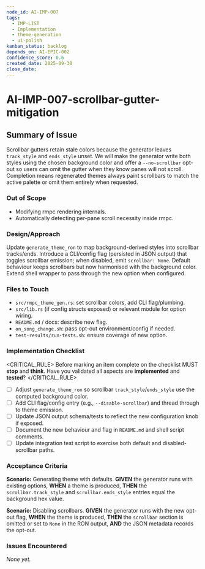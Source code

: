 ```yaml
---
node_id: AI-IMP-007
tags:
  - IMP-LIST
  - Implementation
  - theme-generation
  - ui-polish
kanban_status: backlog
depends_on: AI-EPIC-002
confidence_score: 0.6
created_date: 2025-09-30
close_date:
--- 
```



# AI-IMP-007-scrollbar-gutter-mitigation

## Summary of Issue
Scrollbar gutters retain stale colors because the generator leaves `track_style` and `ends_style` unset. We will make the generator write both styles using the chosen background color and offer a `--no-scrollbar` opt-out so users can omit the gutter when they know panes will not scroll. Completion means regenerated themes always paint scrollbars to match the active palette or omit them entirely when requested.

### Out of Scope 
- Modifying rmpc rendering internals.
- Automatically detecting per-pane scroll necessity inside rmpc.

### Design/Approach  
Update `generate_theme_ron` to map background-derived styles into scrollbar tracks/ends. Introduce a CLI/config flag (persisted in JSON output) that toggles scrollbar emission; when disabled, emit `scrollbar: None`. Default behaviour keeps scrollbars but now harmonised with the background color. Extend shell wrapper to pass through the new option when configured.

### Files to Touch
- `src/rmpc_theme_gen.rs`: set scrollbar colors, add CLI flag/plumbing.
- `src/lib.rs` (if config structs exposed) or relevant module for option wiring.
- `README.md` / docs: describe new flag.
- `on_song_change.sh`: pass opt-out environment/config if needed.
- `test-results/run-tests.sh`: ensure coverage of new option.

### Implementation Checklist
<CRITICAL_RULE>
Before marking an item complete on the checklist MUST **stop** and **think**. Have you validated all aspects are **implemented** and **tested**? 
</CRITICAL_RULE> 
- [ ] Adjust `generate_theme_ron` so scrollbar `track_style`/`ends_style` use the computed background color.
- [ ] Add CLI flag/config entry (e.g., `--disable-scrollbar`) and thread through to theme emission.
- [ ] Update JSON output schema/tests to reflect the new configuration knob if exposed.
- [ ] Document the new behaviour and flag in `README.md` and shell script comments.
- [ ] Update integration test script to exercise both default and disabled-scrollbar paths.
 
### Acceptance Criteria
**Scenario:** Generating theme with defaults.
**GIVEN** the generator runs with existing options,
**WHEN** a theme is produced,
**THEN** the `scrollbar.track_style` and `scrollbar.ends_style` entries equal the background hex value.

**Scenario:** Disabling scrollbars.
**GIVEN** the generator runs with the new opt-out flag,
**WHEN** the theme is produced,
**THEN** the `scrollbar` section is omitted or set to `None` in the RON output,
**AND** the JSON metadata records the opt-out.

### Issues Encountered 
_None yet._

<!-- Repeat the Issue pattern above as needed based on the needs of the users request.  --> 
